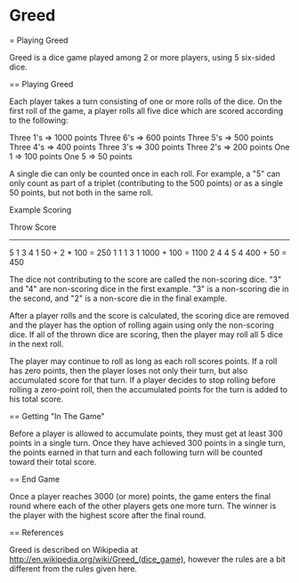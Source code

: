 # Greed

= Playing Greed

Greed is a dice game played among 2 or more players, using 5
six-sided dice.

== Playing Greed

Each player takes a turn consisting of one or more rolls of the dice.
On the first roll of the game, a player rolls all five dice which are
scored according to the following:

  Three 1's => 1000 points
  Three 6's =>  600 points
  Three 5's =>  500 points
  Three 4's =>  400 points
  Three 3's =>  300 points
  Three 2's =>  200 points
  One   1   =>  100 points
  One   5   =>   50 points

A single die can only be counted once in each roll.  For example,
a "5" can only count as part of a triplet (contributing to the 500
points) or as a single 50 points, but not both in the same roll.

Example Scoring

   Throw       Score
   ---------   ------------------
   5 1 3 4 1   50 + 2 * 100 = 250
   1 1 1 3 1   1000 + 100 = 1100
   2 4 4 5 4   400 + 50 = 450

The dice not contributing to the score are called the non-scoring
dice.  "3" and "4" are non-scoring dice in the first example.  "3" is
a non-scoring die in the second, and "2" is a non-score die in the
final example.

After a player rolls and the score is calculated, the scoring dice are
removed and the player has the option of rolling again using only the
non-scoring dice. If all of the thrown dice are scoring, then the
player may roll all 5 dice in the next roll.

The player may continue to roll as long as each roll scores points. If
a roll has zero points, then the player loses not only their turn, but
also accumulated score for that turn. If a player decides to stop
rolling before rolling a zero-point roll, then the accumulated points
for the turn is added to his total score.

== Getting "In The Game"

Before a player is allowed to accumulate points, they must get at
least 300 points in a single turn. Once they have achieved 300 points
in a single turn, the points earned in that turn and each following
turn will be counted toward their total score.

== End Game

Once a player reaches 3000 (or more) points, the game enters the final
round where each of the other players gets one more turn. The winner
is the player with the highest score after the final round.

== References

Greed is described on Wikipedia at
http://en.wikipedia.org/wiki/Greed_(dice_game), however the rules are
a bit different from the rules given here.
